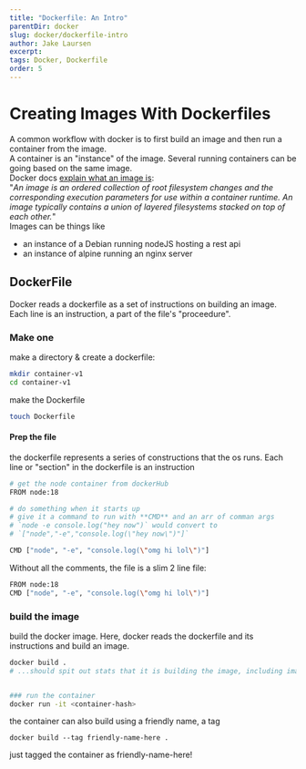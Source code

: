 ```yaml
---
title: "Dockerfile: An Intro"
parentDir: docker
slug: docker/dockerfile-intro
author: Jake Laursen
excerpt: 
tags: Docker, Dockerfile
order: 5
---
```


# Creating Images With Dockerfiles
A common workflow with docker is to first build an image and then run a container from the image.  
A container is an "instance" of the image. Several running containers can be going based on the same image.  
Docker docs [explain what an image is](https://docs.docker.com/glossary/#container-image):  
"_An image is an ordered collection of root filesystem changes and the corresponding execution parameters for use within a container runtime. An image typically contains a union of layered filesystems stacked on top of each other._"   
Images can be things like
- an instance of a Debian running nodeJS hosting a rest api
- an instance of alpine running an nginx server

## DockerFile
Docker reads a dockerfile as a set of instructions on building an image. Each line is an instruction, a part of the file's "proceedure".

### Make one
make a directory & create a dockerfile:
```bash
mkdir container-v1
cd container-v1
```

make the Dockerfile
```bash 
touch Dockerfile
```
#### Prep the file
the dockerfile represents a series of constructions that the os runs. Each line or "section" in the dockerfile is an instruction

```bash
# get the node container from dockerHub
FROM node:18

# do something when it starts up
# give it a command to run with **CMD** and an arr of comman args
# `node -e console.log("hey now")` would convert to 
# `["node","-e","console.log(\"hey now\")"]`

CMD ["node", "-e", "console.log(\"omg hi lol\")"]
```

Without all the comments, the file is a slim 2 line file:
```bash
FROM node:18
CMD ["node", "-e", "console.log(\"omg hi lol\")"]
```

### build the image
build the docker image. Here, docker reads the dockerfile and its instructions and build an image.
```bash
docker build .
# ...should spit out stats that it is building the image, including image name and a hash of the image


### run the container
docker run -it <container-hash>
```

the container can also build using a friendly name, a tag

```docker build --tag friendly-name-here .```

just tagged the container as friendly-name-here!
